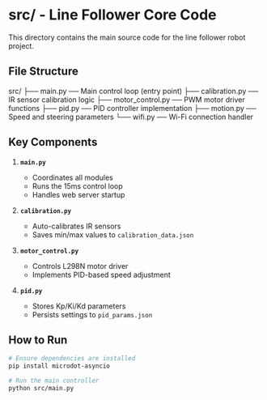 # src/ - Line Follower Core Code

This directory contains the main source code for the line follower robot project.

##  File Structure

src/
├── main.py           ── Main control loop (entry point)
├── calibration.py    ── IR sensor calibration logic
├── motor_control.py  ── PWM motor driver functions
├── pid.py            ── PID controller implementation
├── motion.py         ── Speed and steering parameters
└── wifi.py           ── Wi-Fi connection handler

## Key Components

1. **`main.py`**  
   - Coordinates all modules
   - Runs the 15ms control loop
   - Handles web server startup

2. **`calibration.py`**  
   - Auto-calibrates IR sensors
   - Saves min/max values to `calibration_data.json`

3. **`motor_control.py`**  
   - Controls L298N motor driver
   - Implements PID-based speed adjustment

4. **`pid.py`**  
   - Stores Kp/Ki/Kd parameters
   - Persists settings to `pid_params.json`

## How to Run
```bash
# Ensure dependencies are installed
pip install microdot-asyncio

# Run the main controller
python src/main.py
